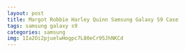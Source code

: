 ```yaml
---
layout: post
title: Margot Robbie Harley Quinn Samsung Galaxy S9 Case
tags: samsung galaxy s9
categories: samsung
img: 1Ia2Oi2pjuelwHogpc7L80eCr95JhNKCd
---
```

